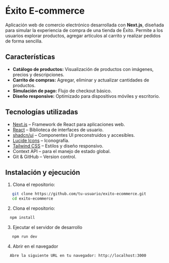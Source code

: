 # Éxito E-commerce

Aplicación web de comercio electrónico desarrollada con **Next.js**, diseñada para simular la experiencia de compra de una tienda de Éxito. Permite a los usuarios explorar productos, agregar artículos al carrito y realizar pedidos de forma sencilla.


## Características

- **Catálogo de productos:** Visualización de productos con imágenes, precios y descripciones.
- **Carrito de compras:** Agregar, eliminar y actualizar cantidades de productos.
- **Simulación de pago:** Flujo de checkout básico.
- **Diseño responsive:** Optimizado para dispositivos móviles y escritorio.


## Tecnologías utilizadas

- [Next.js](https://nextjs.org/) – Framework de React para aplicaciones web.
- [React](https://react.dev/) – Biblioteca de interfaces de usuario.
- [shadcn/ui](https://ui.shadcn.com/docs/components/input) – Componentes UI preconstruidos y accesibles.
- [Lucide Icons](https://lucide.dev/) – Iconografía.
- [Tailwind CSS](https://tailwindcss.com/) – Estilos y diseño responsivo.
- Context API – para el manejo de estado global.
- Git & GitHub – Version control.


## Instalación y ejecución

1. Clona el repositorio:

```bash
   git clone https://github.com/tu-usuario/exito-ecommerce.git
   cd exito-ecommerce
```

2. Clona el repositorio:

 ```bash
   npm install
 ```

3. Ejecutar el servidor de desarrollo

```bash
   npm run dev
```

4. Abrir en el navegador
 ```bash
   Abre la siguiente URL en tu navegador: http://localhost:3000
 ```
